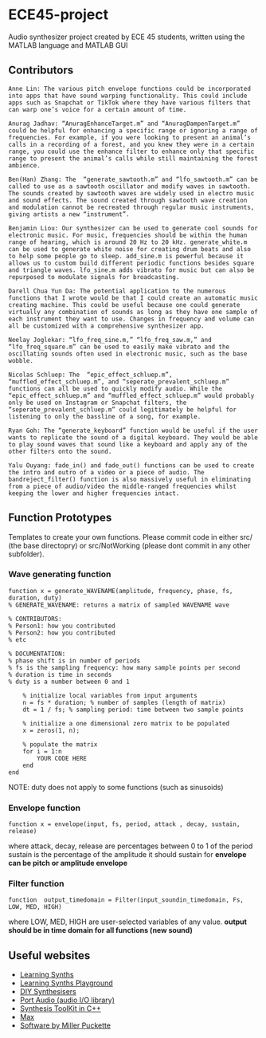 # ECE45-project

 Audio synthesizer project created by ECE 45 students, written using the MATLAB language and MATLAB GUI
 
 ## Contributors
 ```
Anne Lin: The various pitch envelope functions could be incorporated into apps that have sound warping functionality. This could include apps such as Snapchat or TikTok where they have various filters that can warp one’s voice for a certain amount of time.

Anurag Jadhav: “AnuragEnhanceTarget.m” and “AnuragDampenTarget.m” could be helpful for enhancing a specific range or ignoring a range of frequencies. For example, if you were looking to present an animal’s calls in a recording of a forest, and you knew they were in a certain range, you could use the enhance filter to enhance only that specific range to present the animal’s calls while still maintaining the forest ambience.

Ben(Han) Zhang: The  “generate_sawtooth.m” and “lfo_sawtooth.m” can be called to use as a sawtooth oscillator and modify waves in sawtooth. The sounds created by sawtooth waves are widely used in electro music and sound effects. The sound created through sawtooth wave creation and modulation cannot be recreated through regular music instruments, giving artists a new “instrument”. 

Benjamin Liou: Our synthesizer can be used to generate cool sounds for electronic music. For music, frequencies should be within the human range of hearing, which is around 20 Hz to 20 kHz. generate_white.m can be used to generate white noise for creating drum beats and also to help some people go to sleep. add_sine.m is powerful because it allows us to custom build different periodic functions besides square and triangle waves. lfo_sine.m adds vibrato for music but can also be repurposed to modulate signals for broadcasting.

Darell Chua Yun Da: The potential application to the numerous functions that I wrote would be that I could create an automatic music creating machine. This could be useful because one could generate virtually any combination of sounds as long as they have one sample of each instrument they want to use. Changes in frequency and volume can all be customized with a comprehensive synthesizer app.

Neelay Joglekar: “lfo_freq_sine.m,” “lfo_freq_saw.m,” and “lfo_freq_square.m” can be used to easily make vibrato and the oscillating sounds often used in electronic music, such as the base wobble.

Nicolas Schluep: The  “epic_effect_schluep.m”, “muffled_effect_schluep.m”, and “seperate_prevalent_schluep.m” functions can all be used to quickly modify audio. While the “epic_effect_schluep.m” and “muffled_effect_schluep.m” would probably only be used on Instagram or Snapchat filters, the “seperate_prevalent_schluep.m” could legitimately be helpful for listening to only the bassline of a song, for example.

Ryan Goh: The “generate_keyboard” function would be useful if the user wants to replicate the sound of a digital keyboard. They would be able to play sound waves that sound like a keyboard and apply any of the other filters onto the sound.

Yalu Ouyang: fade_in() and fade_out() functions can be used to create the intro and outro of a video or a piece of audio. The bandreject_filter() function is also massively useful in eliminating from a piece of audio/video the middle-ranged frequencies whilst keeping the lower and higher frequencies intact.
```
 
 ## Function Prototypes
Templates to create your own functions. Please commit code in either src/ (the base directopry) or src/NotWorking (please dont commit in any other subfolder).

 ### Wave generating function
```
function x = generate_WAVENAME(amplitude, frequency, phase, fs, duration, duty)
% GENERATE_WAVENAME: returns a matrix of sampled WAVENAME wave

% CONTRIBUTORS:
% Person1: how you contributed
% Person2: how you contributed
% etc

% DOCUMENTATION:
% phase shift is in number of periods
% fs is the sampling frequency: how many sample points per second
% duration is time in seconds
% duty is a number between 0 and 1

    % initialize local variables from input arguments
    n = fs * duration; % number of samples (length of matrix)
    dt = 1 / fs; % sampling period: time between two sample points
    
    % initialize a one dimensional zero matrix to be populated
    x = zeros(1, n);
    
    % populate the matrix
    for i = 1:n
        YOUR CODE HERE
    end
end
```
NOTE: duty does not apply to some functions (such as sinusoids)

 ### Envelope function
```
function x = envelope(input, fs, period, attack , decay, sustain, release)
```
where attack, decay, release are percentages between 0 to 1 of the period
sustain is the percentage of the amplitude it should sustain for
**envelope can be pitch or amplitude envelope**


### Filter function
```
function  output_timedomain = Filter(input_soundin_timedomain, Fs, LOW, MED, HIGH) 
```
where LOW, MED, HIGH are user-selected variables of any value. 
**output should be in time domain for all functions (new sound)**
 
 ## Useful websites
 
 - [Learning Synths](https://learningsynths.ableton.com)
 - [Learning Synths Playground](https://learningsynths.ableton.com/en/playground)
 - [DIY Synthesisers](https://blog.demofox.org/diy-synthesizer/)
 - [Port Audio (audio I/O library)](http://portaudio.com/)
 - [Synthesis ToolKit in C++](https://ccrma.stanford.edu/software/stk/)
 - [Max](https://cycling74.com/products/max)
 - [Software by Miller Puckette](http://msp.ucsd.edu/software.html)
